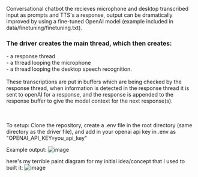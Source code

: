 Conversational chatbot the recieves microphone and desktop transcribed input as prompts and TTS's a response, output can be dramatically improved by using a fine-tuned OpenAI model (example included in data/finetuning/finetuning.txt).


<h3><strong>The driver creates the main thread, which then creates:</strong></h3>
- a response thread</br>
- a thread looping the microphone</br>
- a thread looping the desktop speech recognition.</br>
</br>
These transcriptions are put in buffers which are being checked by the response thread, when information is detected in the response thread it is sent to openAI for a response, and the response is appended to the response buffer to give the model context for the next response(s).
</br></br></br>

To setup:
Clone the repository, create a .env file in the root directory (same directory as the driver file), and add in your openai api key in .env as "OPENAI_API_KEY=you_api_key"



Example output:
![image](https://github.com/austin19moore/Rina/assets/80301847/b62b0b5b-9dd2-48de-9877-fde5a675c624)




here's my terrible paint diagram for my initial idea/concept that I used to built it:
![image](https://github.com/austin19moore/Rina/assets/80301847/2ee59a6f-6e04-4aa0-8b02-6a36c64f7fb7)
